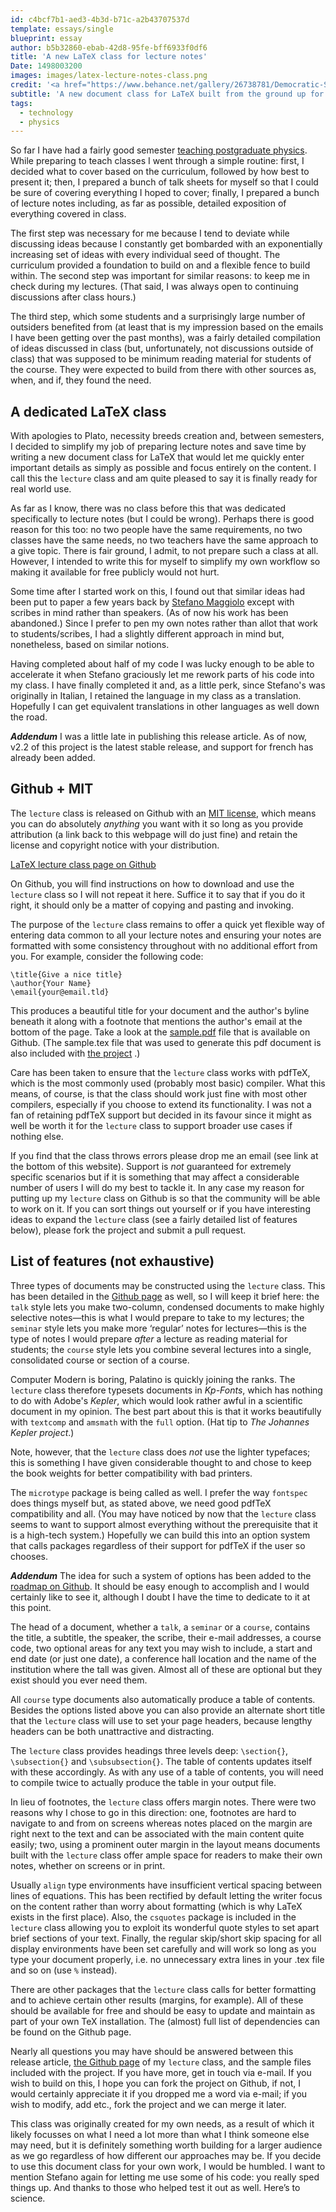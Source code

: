 ```yaml
---
id: c4bcf7b1-aed3-4b3d-b71c-a2b43707537d
template: essays/single
blueprint: essay
author: b5b32860-ebab-42d8-95fe-bff6933f0df6
title: 'A new LaTeX class for lecture notes'
Date: 1498003200
images: images/latex-lecture-notes-class.png
credit: '<a href="https://www.behance.net/gallery/26738781/Democratic-Schools-Medium">Mariana Munn</a>'
subtitle: 'A new document class for LaTeX built from the ground up for preparing lecture notes, entire course notes and support sheets for individual talks/classes.'
tags:
  - technology
  - physics
---
```

So far I have had a fairly good semester [teaching postgraduate physics](http://old.vhbelvadi.com/teaching-postgraduate-physics/). While preparing to teach classes I went through a simple routine: first, I decided what to cover based on the curriculum, followed by how best to present it; then, I prepared a bunch of talk sheets for myself so that I could be sure of covering everything I hoped to cover; finally, I prepared a bunch of lecture notes including, as far as possible, detailed exposition of everything covered in class.

The first step was necessary for me because I tend to deviate while discussing ideas because I constantly get bombarded with an exponentially increasing set of ideas with every individual seed of thought. The curriculum provided a foundation to build on and a flexible fence to build within. The second step was important for similar reasons: to keep me in check during my lectures. (That said, I was always open to continuing discussions after class hours.)

The third step, which some students and a surprisingly large number of outsiders benefited from (at least that is my impression based on the emails I have been getting over the past months), was a fairly detailed compilation of ideas discussed in class (but, unfortunately, not discussions outside of class) that was supposed to be minimum reading material for students of the course. They were expected to build from there with other sources as, when, and if, they found the need.

## A dedicated LaTeX class

With apologies to Plato, necessity breeds creation and, between semesters, I decided to simplify my job of preparing lecture notes and save time by writing a new document class for LaTeX that would let me quickly enter important details as simply as possible and focus entirely on the content. I call this the `lecture` class and am quite pleased to say it is finally ready for real world use.

As far as I know, there was no class before this that was dedicated specifically to lecture notes (but I could be wrong). Perhaps there is good reason for this too: no two people have the same requirements, no two classes have the same needs, no two teachers have the same approach to a give topic. There is fair ground, I admit, to not prepare such a class at all. However, I intended to write this for myself to simplify my own workflow so making it available for free publicly would not hurt.

Some time after I started work on this, I found out that similar ideas had been put to paper a few years back by <a href="http://blog.poormansmath.net/" target="_blank">Stefano Maggiolo</a> except with scribes in mind rather than speakers. (As of now his work has been abandoned.) Since I prefer to pen my own notes rather than allot that work to students/scribes, I had a slightly different approach in mind but, nonetheless, based on similar notions.

Having completed about half of my code I was lucky enough to be able to accelerate it when Stefano graciously let me rework parts of his code into my class. I have finally completed it and, as a little perk, since Stefano's was originally in Italian, I retained the language in my class as a translation. Hopefully I can get equivalent translations in other languages as well down the road.

<div class="noindent">
<p>
<strong><em>Addendum</em></strong> I was a little late in publishing this release article. As of now, v2.2 of this project is the latest stable release, and support for french has already been added.
</p>
</div>

## Github + MIT

The `lecture` class is released on Github with an <a href="https://choosealicense.com/licenses/mit/" target="_blank">MIT license</a>, which means you can do absolutely *anything* you want with it so long as you provide attribution (a link back to this webpage will do just fine) and retain the license and copyright notice with your distribution.

<span class="button"><a href="https://vhbelvadi.github.io/LaTeX-lecture-notes-class/" target="_blank">LaTeX lecture class page on Github</a></span>

On Github, you will find instructions on how to download and use the `lecture` class so I will not repeat it here. Suffice it to say that if you do it right, it should only be a matter of copying and pasting and invoking.

The purpose of the `lecture` class remains to offer a quick yet flexible way of entering data common to all your lecture notes and ensuring your notes are formatted with some consistency throughout with no additional effort from you. For example, consider the following code:

```
\title{Give a nice title}
\author{Your Name}
\email{your@email.tld}
```

This produces a beautiful title for your document and the author's byline beneath it along with a footnote that mentions the author's email at the bottom of the page. Take a look at the <a href="https://github.com/vhbelvadi/LaTeX-lecture-notes-class/blob/master/Sample/Sample.pdf" target="_blank">sample.pdf</a> file that is available on Github. (The sample.tex file that was used to generate this pdf document is also included with <a href="https://vhbelvadi.github.io/LaTeX-lecture-notes-class/" target="_blank">the project</a> .)

Care has been taken to ensure that the `lecture` class works with pdfTeX, which is the most commonly used (probably most basic) compiler. What this means, of course, is that the class should work just fine with most other compilers, especially if you choose to extend its functionality. I was not a fan of retaining pdfTeX support but decided in its favour since it might as well be worth it for the `lecture` class to support broader use cases if nothing else.

If you find that the class throws errors please drop me an email (see link at the bottom of this website). Support is *not* guaranteed for extremely specific scenarios but if it is something that may affect a considerable number of users I will do my best to tackle it. In any case my reason for putting up my `lecture` class on Github is so that the community will be able to work on it. If you can sort things out yourself or if you have interesting ideas to expand the `lecture` class (see a fairly detailed list of features below), please fork the project and submit a pull request.

## List of features (not exhaustive)

Three types of documents may be constructed using the `lecture` class. This has been detailed in the <a href="https://vhbelvadi.github.io/LaTeX-lecture-notes-class/" target="_blank">Github page</a> as well, so I will keep it brief here: the `talk` style lets you make two-column, condensed documents to make highly selective notes—this is what I would prepare to take to my lectures; the `seminar` style lets you make more ‘regular’ notes for lectures—this is the type of notes I would prepare *after* a lecture as reading material for students; the `course` style lets you combine several lectures into a single, consolidated course or section of a course.

Computer Modern is boring, Palatino is quickly joining the ranks. The `lecture` class therefore typesets documents in *Kp-Fonts*, which has nothing to do with Adobe's *Kepler*, which would look rather awful in a scientific document in my opinion. The best part about this is that it works beautifully with `textcomp` and `amsmath` with the `full` option. (Hat tip to *The Johannes Kepler project*.)

Note, however, that the `lecture` class does *not* use the lighter typefaces; this is something I have given considerable thought to and chose to keep the book weights for better compatibility with bad printers.

The `microtype` package is being called as well. I prefer the way `fontspec` does things myself but, as stated above, we need good pdfTeX compatibility and all. (You may have noticed by now that the `lecture` class seems to want to support almost everything without the prerequisite that it is a high-tech system.) Hopefully we can build this into an option system that calls packages regardless of their support for pdfTeX if the user so chooses.

<div class="noindent">
<p>
<strong><em>Addendum</em></strong> The idea for such a system of options has been added to the <a href="https://vhbelvadi.github.io/LaTeX-lecture-notes-class/" target="_blank">roadmap on Github</a>. It should be easy enough to accomplish and I would certainly like to see it, although I doubt I have the time to dedicate to it at this point.
</p>
</div>

The head of a document, whether a `talk`, a `seminar` or a `course`, contains the title, a subtitle, the speaker, the scribe, their e-mail addresses, a course code, two optional areas for any text you may wish to include, a start and end date (or just one date), a conference hall location and the name of the institution where the tall was given. Almost all of these are optional but they exist should you ever need them.

All `course` type documents also automatically produce a table of contents. Besides the options listed above you can also provide an alternate short title that the `lecture` class will use to set your page headers, because lengthy headers can be both unattractive and distracting.

The `lecture` class provides headings three levels deep: `\section{}`, `\subsection{}` and `\subsubsection{}`. The table of contents updates itself with these accordingly. As with any use of a table of contents, you will need to compile twice to actually produce the table in your output file.

In lieu of footnotes, the `lecture` class offers margin notes. There were two reasons why I chose to go in this direction: one, footnotes are hard to navigate to and from on screens whereas notes placed on the margin are right next to the text and can be associated with the main content quite easily; two, using a prominent outer margin in the layout means documents built with the `lecture` class offer ample space for readers to make their own notes, whether on screens or in print.

Usually `align` type environments have insufficient vertical spacing between lines of equations. This has been rectified by default letting the writer focus on the content rather than worry about formatting (which is why LaTeX exists in the first place). Also, the `csquotes` package is included in the `lecture` class allowing you to exploit its wonderful quote styles to set apart brief sections of your text. Finally, the regular skip/short skip spacing for all display environments have been set carefully and will work so long as you type your document properly, i.e. no unnecessary extra lines in your .tex file and so on (use `%` instead).

There are other packages that the `lecture` class calls for better formatting and to achieve certain other results (margins, for example). All of these should be available for free and should be easy to update and maintain as part of your own TeX installation. The (almost) full list of dependencies can be found on the Github page.

Nearly all questions you may have should be answered between this release article, <a href="https://vhbelvadi.github.io/LaTeX-lecture-notes-class/" target="_blank">the Github page</a> of my `lecture` class, and the sample files included with the project. If you have more, get in touch via e-mail. If you wish to build on this, I hope you can fork the project on Github, if not, I would certainly appreciate it if you dropped me a word via e-mail; if you wish to modify, add etc., fork the project and we can merge it later.

This class was originally created for my own needs, as a result of which it likely focusses on what I need a lot more than what I think someone else may need, but it is definitely something worth building for a larger audience as we go regardless of how different our approaches may be. If you decide to use this document class for your own work, I would be humbled. I want to mention Stefano again for letting me use some of his code: you really sped things up. And thanks to those who helped test it out as well. Here’s to science.
